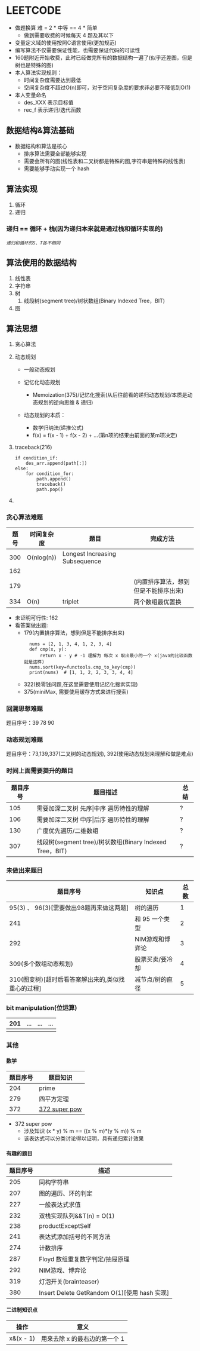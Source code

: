 # LEETCODE

- 做题换算 难 = 2 * 中等 == 4 * 简单
    - 做到需要收费的时候每天 4 题及其以下
- 变量定义域的使用按照C语言使用(更加规范)
- 编写算法不仅需要保证性能，也需要保证代码的可读性
- 160题附近开始收费，此时已经做完所有的数据结构一遍了(似乎还差图，但是树也是特殊的图)
- 本人算法实现规则：
    - 时间复杂度需要达到最低
    - 空间复杂度不超过O(n)即可，对于空间复杂度的要求非必要不降低到O(1)
- 本人变量命名
    - des_XXX 表示目标值
    - rec_f 表示递归/迭代函数

## 数据结构&算法基础

- 数据结构和算法是核心
    - 排序算法需要全部能够实现
    - 需要会所有的图(线性表和二叉树都是特殊的图,字符串是特殊的线性表)
    - 需要能够手动实现一个 hash

## 算法实现

1. 循环
2. 递归

### 递归 == 循环 + 栈(因为递归本来就是通过栈和循环实现的)

*`递归和循环的S、T各不相同`*

## 算法使用的数据结构

1. 线性表
2. 字符串
3. 树
    1. 线段树(segment tree)/树状数组(Binary Indexed Tree，BIT)
4. 图

## 算法思想

1. 贪心算法

2. 动态规划
    - 一般动态规划
    - 记忆化动态规划
        - Memoization(375)/记忆化搜索(从后往前看的递归动态规划/本质是动态规划的逆向思维 & 递归)

    - 动态规划的本质：
        - 数学归纳法(递推公式)
        - f(x) = f(x - 1) + f(x - 2) + ...(第n项的结果由前面的某m项决定)

3. traceback(216)

    ```
    if condition_if:
        des_arr.append(path[:])
    else:
        for condition_for:
            path.append()
            traceback()
            path.pop()
    ```

4.

### 贪心算法难题

| 题号  | 时间复杂度      | 题目                             | 完成方法                |
|-----|------------|--------------------------------|---------------------|
| 300 | O(nlog(n)) | Longest Increasing Subsequence |                     |
| 162 |            |                                |                     |
| 179 |            |                                | (内置排序算法，想到但是不能排序出来) |
| 334 | O(n)       | triplet                        | 两个数组最优置换            |

- 未证明可行性:
  162
- 看答案做出题:
    - 179(内置排序算法，想到但是不能排序出来)
      ```
        nums = [2, 1, 3, 4, 1, 2, 3, 4]
        def cmp(x, y):
            return x - y # -1 理解为 每次 x 取出最小的一个 x(java的比较函数就是这样)
        nums.sort(key=functools.cmp_to_key(cmp))
        print(nums)  # [1, 1, 2, 2, 3, 3, 4, 4]       
      ```
    - 322(换零钱问题,在这里需要使用记忆化搜索实现)
    - 375(miniMax, 需要使用缓存方式来进行搜索)

### 回溯思想难题

题目序号：39 78 90

### 动态规划难题

题目序号：73,139,337(二叉树的动态规划), 392(使用动态规划来理解和做是难点)

### 时间上面需要提升的题目

| 题目序号 | 题目描述                                            | 总结 |
|------|-------------------------------------------------|----|
| 105  | 需要加深二叉树 先序\|中序 遍历特性的理解                          | ?  |
| 106  | 需要加深二叉树 中序\|后序 遍历特性的理解                          | ?  |
| 130  | 广度优先遍历/二维数组                                     | ?  |
| 307  | 线段树(segment tree)/树状数组(Binary Indexed Tree，BIT) | ?  |

### 未做出来题目

| 题目序号                          | 知识点       | 总数 |
|-------------------------------|-----------|----|
| 95(3) 、 96(3)[需要做出98题再来做这两题]  | 树的遍历      | 1  |
| 241                           | 和 95 一个类型 | 2  |
| 292                           | NIM游戏和博弈论 | 3  |
| 309(多个数组动态规划)                 | 股票买卖/要冷却  | 4  |
| 310(图变树)[超时后看答案解出来的,类似找重心的过程] | 减节点/树的直径  | 5  |

### bit manipulation(位运算)

| 201 | ... | ... | ... |
|-----|-----|-----|-----|
|     |     |     |     |

### 其他

#### 数学

| 题目序号 | 题目知识                  |
|------|-----------------------|
| 204  | prime                 |
| 279  | 四平方定理                 |
| 372  | [372 super pow](#372) |

- <span id="372">372 super pow</span>
    - 涉及知识 (x * y) % m == ((x % m)*(y % m)) % m
    - 该表达式可以分类讨论得以证明，具有递归累计效果

#### 有趣的题目

| 题目序号 | 描述                                       |
|------|------------------------------------------|
| 205  | 同构字符串                                    |
| 207  | 图的遍历、环的判定                                |
| 227  | 一般表达式求值                                  |
| 232  | 双栈实现队列&&T(n) = O(1)                      |
| 238  | productExceptSelf                        |
| 241  | 表达式添加括号的不同方法                             |
| 274  | 计数排序                                     |
| 287  | Floyd 数组重复数字判定/抽屉原理                      |
| 292  | NIM游戏、博弈论                                |
| 319  | 灯泡开关(brainteaser)                        |
| 380  | Insert Delete GetRandom O(1)[使用 hash 实现] |

#### 二进制知识点

| 操作        | 意义                |
|-----------|-------------------|
| x&(x - 1) | 用来去除 x 的最右边的第一个 1 |

